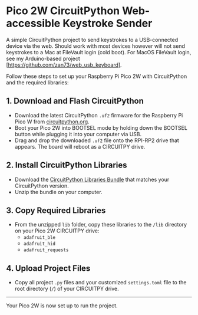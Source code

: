 # Pico 2W CircuitPython Web-accessible Keystroke Sender

A simple CircuitPython project to send keystrokes to a USB-connected device via the web. Should work with most devices however will not send keystrokes to a Mac at FileVault login (cold boot). For MacOS FileVault login, see my Arduino-based project [https://github.com/zan73/web_usb_keyboard].

Follow these steps to set up your Raspberry Pi Pico 2W with CircuitPython and the required libraries:

## 1. Download and Flash CircuitPython

- Download the latest CircuitPython `.uf2` firmware for the Raspberry Pi Pico W from [circuitpython.org](https://circuitpython.org/board/raspberry_pi_pico_w/).
- Boot your Pico 2W into BOOTSEL mode by holding down the BOOTSEL button while plugging it into your computer via USB.
- Drag and drop the downloaded `.uf2` file onto the RPI-RP2 drive that appears. The board will reboot as a CIRCUITPY drive.

## 2. Install CircuitPython Libraries

- Download the [CircuitPython Libraries Bundle](https://circuitpython.org/libraries) that matches your CircuitPython version.
- Unzip the bundle on your computer.

## 3. Copy Required Libraries

- From the unzipped `lib` folder, copy these libraries to the `/lib` directory on your Pico 2W CIRCUITPY drive:
  - `adafruit_ble`
  - `adafruit_hid`
  - `adafruit_requests`

## 4. Upload Project Files

- Copy all project `.py` files and your customized `settings.toml` file to the root directory (`/`) of your CIRCUITPY drive.

---

Your Pico 2W is now set up to run the project.